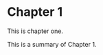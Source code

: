 <!--describe_model
{
  "type": "::Chapter",
  "id":   1,
  "name": "Chapter 1",
  "foo":  23.2,
  "bar":  1234,
  "book_id": 1
}
-->

# Chapter 1

This is chapter one.

<!--describe_model_attribute: summary-->
This is a summary of Chapter 1.
<!--end_describe_model_attribute-->
<!--end_describe_model-->